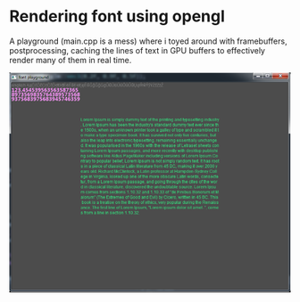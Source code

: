 # Rendering font using opengl

A playground (main.cpp is a mess) where i toyed around with framebuffers, postprocessing, caching the lines of text in GPU buffers to effectively render many of them in real time.

![Screen](https://raw.githubusercontent.com/KoncepcyjnyMiliarder/opengl_font_rendering/master/font_rendering.png)

